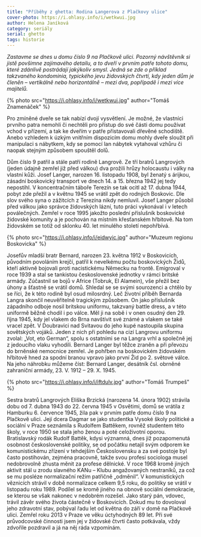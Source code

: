```yaml
---
title: "Příběhy z ghetta: Rodina Langerova z Plačkovy ulice"
cover-photo: https://i.ohlasy.info/i/wetkwui.jpg
author: Helena Janíková
category: seriály
serial: ghetto
tags: historie
---
```


*Zastavme se dnes u domu číslo 9 na Plačkově ulici. Pozorný návštěvník si jistě povšimne zajímavého detailu, a to dveří v prvním patře tohoto domu, které zdánlivě postrádají jakýkoliv smysl. Jedná se zde o příklad takzvaného kondominia, typického jevu židovských čtvrtí, kdy jeden dům je členěn – vertikálně nebo horizontálně – mezi dva, popřípadě i mezi více majitelů.*

{% photo src="https://i.ohlasy.info/i/wetkwui.jpg" author="Tomáš Znamenáček" %}

Pro zmíněné dveře se tak nabízí dvojí vysvětlení. Je možné, že vlastníci prvního patra nemohli či nechtěli pro přístup do své části domu používat vchod v přízemí, a tak ke dveřím v patře přistavovali dřevěné schodiště. Anebo vzhledem k úzkým vnitřním dispozicím domu mohly dveře sloužit při manipulaci s nábytkem, kdy se pomocí lan nábytek vytahoval vzhůru či naopak stejným způsobem spouštěl dolů.

Dům číslo 9 patřil a stále patří rodině Langrově. Ze tří bratrů Langrových (jeden údajně zemřel již před válkou) dva prožili hrůzy holocaustu i války na vlastní kůži. Josef Langer, narozen 16. listopadu 1908, byl ženatý s árijkou, zásadní boskovický transport ve dnech 14. a 15. března 1942 jej tedy nepostihl. V koncentračním táboře Terezín se tak ocitl až 17. dubna 1944, pobyt zde přežil a v květnu 1945 se vrátil zpět do rodných Boskovic. Dle slov svého syna o zážitcích z Terezína nikdy nemluvil. Josef Langer působil před válkou jako správce židovských lázní, tuto práci vykonával i v letech poválečných. Zemřel v roce 1995 jakožto poslední příslušník boskovické židovské komunity a je pochován na místním křesťanském hřbitově. Na tom židovském se totiž od sklonku 40. let minulého století nepohřbívá.

{% photo src="https://i.ohlasy.info/i/eidwyic.jpg" author="Muzeum regionu Boskovicka" %}

Josefův mladší bratr Bernard, narozen 23. května 1912 v Boskovicích, původním povoláním krejčí, patřil k nevelkému počtu boskovických Židů, kteří aktivně bojovali proti nacistickému Německu na frontě. Emigroval v roce 1939 a stal se tankistou československé jednotky v rámci britské armády. Zúčastnil se bojů v Africe (Tobruk, El Alamein), vše přežil bez úhony a šťastně se vrátil domů. Shledal se se svými sourozenci a chtělo by se říci, že k této rodině byl osud milosrdný. Leč životní příběh Bernarda Langra skončil neuvěřitelně tragickým způsobem. On jako příslušník západního odboje nosil britskou uniformu, takzvaný battle dress, a v této uniformě běžně chodil i po válce. Měl ji na sobě i v onen osudný den 29. října 1945, kdy jel vlakem do Brna navštívit své známé a vlakem se také vracel zpět. V Doubravici nad Svitavou do jeho kupé nastoupila skupina sovětských vojáků. Jeden z nich při pohledu na cizí Langrovu uniformu zvolal: „Vot, eto German“, spolu s ostatními se na Langra vrhl a společně jej z jedoucího vlaku vyhodili. Bernard Langer byl těžce zraněn a při převozu do brněnské nemocnice zemřel. Je pohřben na boskovickém židovském hřbitově hned za spodní branou vpravo jako první Žid po 2. světové válce. Na jeho náhrobku můžeme číst: Bernard Langer, desátník čsl. obrněné zahraniční armády, 23. V. 1912 – 29. X. 1945.

{% photo src="https://i.ohlasy.info/i/iftdulv.jpg" author="Tomáš Trumpeš" %}

Sestra bratrů Langrových Eliška Brzická (narozena 14. února 1902) strávila dobu od 7. dubna 1943 do 22. června 1945 v Osvětimi, domů se vrátila z Hamburku 6. července 1945, žila pak v prvním patře domu číslo 9 na Plačkově ulici. Její dcera Dagmar se jako studentka Vysoké školy politické a sociální v Praze seznámila s Rudolfem Battěkem, rovněž studentem této školy, v roce 1950 se stala jeho ženou a poté celoživotní oporou. Bratislavský rodák Rudolf Battěk, kdysi významná, dnes již pozapomenutá osobnost československé politiky, se od počátku netajil svým odporem ke komunistickému zřízení v tehdejším Československu a za své postoje byl často postihován, zejména pracovně, takže svou profesi sociologa musel nedobrovolně zhusta měnit za profese dělnické. V roce 1968 kromě jiných aktivit stál u zrodu slavného KANu – Klubu angažovaných nestraníků, za což se mu posléze normalizační režim patřičně „odměnil“. V komunistických věznicích strávil v době normalizace celkem 9,5 roku, do politiky se vrátil v listopadu roku 1989. Podílel se kromě jiného na obnově sociální demokracie, se kterou se však nakonec v nedobrém rozešel. Jako starý pán, vdovec, trávil závěr svého života částečně v Boskovicích. Dokud mu to dovoloval jeho zdravotní stav, pobýval řadu let od května do září v domě na Plačkově ulici. Zemřel roku 2013 v Praze ve věku úctyhodných 89 let. Při své průvodcovské činnosti jsem jej v židovské čtvrti často potkávala, vždy zdvořile pozdravil a já na něj ráda vzpomínám.
